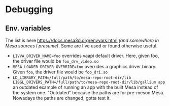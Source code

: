 # Debugging

## Env. variables

The list is here https://docs.mesa3d.org/envvars.html *(and somewhere in Mesa sources I presume)*. Some are I've used or found otherwise useful.

* `LIVVA_DRIVER_NAME=foo` overrides vaapi default driver. Here, given foo, the driver file would be `foo_drv_video.so`
* `MESA_LOADER_DRIVER_OVERRIDE=foo` overrides a graphics driver binary. Given `foo`, the driver file would be `foo_dri.so`
* `LD_LIBRARY_PATH=/full/path/to/mesa-repo-root-dir/lib LIBGL_DRIVERS_PATH=/full/path/to/mesa-repo-root-dir/lib/gallium app` an outdated example of running an app with the built Mesa instead of the system one. "Outdated" because the paths are for pre-meson Mesa. Nowadays the paths are changed, gotta test it.
